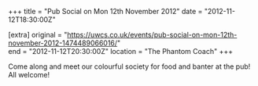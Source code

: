 +++
title = "Pub Social on Mon 12th November 2012"
date = "2012-11-12T18:30:00Z"

[extra]
original = "https://uwcs.co.uk/events/pub-social-on-mon-12th-november-2012-1474489066016/"    
end = "2012-11-12T20:30:00Z"
location = "The Phantom Coach"
+++

Come along and meet our colourful society for food and banter at the pub\! All welcome\!

